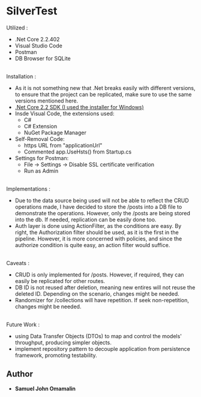 # SilverTest
Utilized :
* .Net Core 2.2.402
* Visual Studio Code
* Postman
* DB Browser for SQLite

<br />
Installation :

* As it is not something new that .Net breaks easily with different versions, to ensure that the project can be replicated, make sure to use the same versions mentioned here.
* [.Net Core 2.2 SDK (I used the installer for Windows)](https://dotnet.microsoft.com/download/dotnet-core/2.2)
* Insde Visual Code, the extensions used:
  * C#
  * C# Extension
  * NuGet Package Manager
* Self-Removal Code:
  * https URL from "applicationUrl"
  * Commented app.UseHsts() from Startup.cs
* Settings for Postman:
  * File -> Settings -> Disable SSL certificate verification
  * Run as Admin



<br />
Implementations :

* Due to the data source being used will not be able to reflect the CRUD operations made, I have decided to store the /posts into a DB file to demonstrate the operations. However, only the /posts are being stored into the db. If needed, replication can be easily done too.
* Auth layer is done using ActionFilter, as the conditions are easy. By right, the Authorization filter should be used, as it is the first in the pipeline. However, it is more concerned with policies, and since the authorize condition is quite easy, an action filter would suffice.

<br />
Caveats :

* CRUD is only implemented for /posts. However, if required, they can easily be replicated for other routes.
* DB ID is not reused after deletion, meaning new entires will not reuse the deleted ID. Depending on the scenario, changes might be needed.
* Randomizer for /collections will have repetition. If seek non-repetition, changes might be needed.
<br />
Future Work :

* using Data Transfer Objects (DTOs) to map and control the models' throughput, producing simpler objects.
* implement repository pattern to decouple application from persistence framework, promoting testability.

## Author
* **Samuel John Omamalin**
